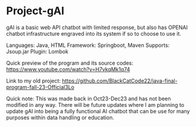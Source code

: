 # Project-gAI

gAI is a basic web API chatbot with limited response, but also has OPENAI chatbot infrastructure engraved into its system if so to choose to use it.


Languages: Java, HTML
Framework: Springboot, Maven
Supports: Jsoup.jar
Plugin: Lombok

Quick preview of the program and its source codes: https://www.youtube.com/watch?v=H7vkqMk1q74

Link to my old project: https://github.com/BlackCatCode22/java-final-program-fall-23-Official3Lo

Quick note: This was made back in Oct23-Dec23 and has not been modified in any way. There will be future updates where I am planning to update gAI into being a fully functional AI chatbot that can be use for many purposes within data handling or education.
